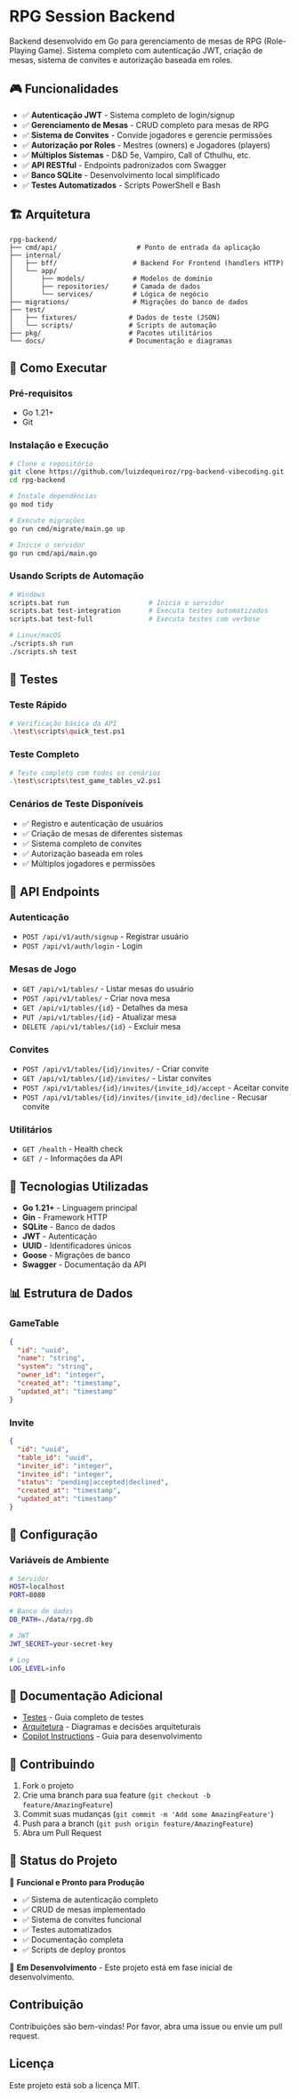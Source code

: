 # RPG Session Backend

Backend desenvolvido em Go para gerenciamento de mesas de RPG (Role-Playing Game). Sistema completo com autenticação JWT, criação de mesas, sistema de convites e autorização baseada em roles.

## 🎮 Funcionalidades

- ✅ **Autenticação JWT** - Sistema completo de login/signup
- ✅ **Gerenciamento de Mesas** - CRUD completo para mesas de RPG
- ✅ **Sistema de Convites** - Convide jogadores e gerencie permissões
- ✅ **Autorização por Roles** - Mestres (owners) e Jogadores (players)
- ✅ **Múltiplos Sistemas** - D&D 5e, Vampiro, Call of Cthulhu, etc.
- ✅ **API RESTful** - Endpoints padronizados com Swagger
- ✅ **Banco SQLite** - Desenvolvimento local simplificado
- ✅ **Testes Automatizados** - Scripts PowerShell e Bash

## 🏗️ Arquitetura

```
rpg-backend/
├── cmd/api/                    # Ponto de entrada da aplicação
├── internal/
│   ├── bff/                   # Backend For Frontend (handlers HTTP)
│   └── app/
│       ├── models/            # Modelos de domínio
│       ├── repositories/      # Camada de dados
│       └── services/          # Lógica de negócio
├── migrations/                # Migrações do banco de dados
├── test/
│   ├── fixtures/             # Dados de teste (JSON)
│   └── scripts/              # Scripts de automação
├── pkg/                      # Pacotes utilitários
└── docs/                     # Documentação e diagramas
```

## 🚀 Como Executar

### Pré-requisitos
- Go 1.21+
- Git

### Instalação e Execução

```bash
# Clone o repositório
git clone https://github.com/luizdequeiroz/rpg-backend-vibecoding.git
cd rpg-backend

# Instale dependências
go mod tidy

# Execute migrações
go run cmd/migrate/main.go up

# Inicie o servidor
go run cmd/api/main.go
```

### Usando Scripts de Automação

```bash
# Windows
scripts.bat run                    # Inicia o servidor
scripts.bat test-integration       # Executa testes automatizados
scripts.bat test-full              # Executa testes com verbose

# Linux/macOS
./scripts.sh run
./scripts.sh test
```

## 🧪 Testes

### Teste Rápido
```bash
# Verificação básica da API
.\test\scripts\quick_test.ps1
```

### Teste Completo
```bash
# Teste completo com todos os cenários
.\test\scripts\test_game_tables_v2.ps1
```

### Cenários de Teste Disponíveis
- ✅ Registro e autenticação de usuários
- ✅ Criação de mesas de diferentes sistemas
- ✅ Sistema completo de convites
- ✅ Autorização baseada em roles
- ✅ Múltiplos jogadores e permissões

## 📡 API Endpoints

### Autenticação
- `POST /api/v1/auth/signup` - Registrar usuário
- `POST /api/v1/auth/login` - Login

### Mesas de Jogo
- `GET /api/v1/tables/` - Listar mesas do usuário
- `POST /api/v1/tables/` - Criar nova mesa
- `GET /api/v1/tables/{id}` - Detalhes da mesa
- `PUT /api/v1/tables/{id}` - Atualizar mesa
- `DELETE /api/v1/tables/{id}` - Excluir mesa

### Convites
- `POST /api/v1/tables/{id}/invites/` - Criar convite
- `GET /api/v1/tables/{id}/invites/` - Listar convites
- `POST /api/v1/tables/{id}/invites/{invite_id}/accept` - Aceitar convite
- `POST /api/v1/tables/{id}/invites/{invite_id}/decline` - Recusar convite

### Utilitários
- `GET /health` - Health check
- `GET /` - Informações da API

## 🎯 Tecnologias Utilizadas

- **Go 1.21+** - Linguagem principal
- **Gin** - Framework HTTP
- **SQLite** - Banco de dados
- **JWT** - Autenticação
- **UUID** - Identificadores únicos
- **Goose** - Migrações de banco
- **Swagger** - Documentação da API

## 📊 Estrutura de Dados

### GameTable
```json
{
  "id": "uuid",
  "name": "string",
  "system": "string",
  "owner_id": "integer",
  "created_at": "timestamp",
  "updated_at": "timestamp"
}
```

### Invite
```json
{
  "id": "uuid",
  "table_id": "uuid",
  "inviter_id": "integer", 
  "invitee_id": "integer",
  "status": "pending|accepted|declined",
  "created_at": "timestamp",
  "updated_at": "timestamp"
}
```

## 🔧 Configuração

### Variáveis de Ambiente
```bash
# Servidor
HOST=localhost
PORT=8080

# Banco de dados
DB_PATH=./data/rpg.db

# JWT
JWT_SECRET=your-secret-key

# Log
LOG_LEVEL=info
```

## 📖 Documentação Adicional

- [Testes](./test/README.md) - Guia completo de testes
- [Arquitetura](./docs/architecture.md) - Diagramas e decisões arquiteturais
- [Copilot Instructions](./docs/copilot-instructions.md) - Guia para desenvolvimento

## 🤝 Contribuindo

1. Fork o projeto
2. Crie uma branch para sua feature (`git checkout -b feature/AmazingFeature`)
3. Commit suas mudanças (`git commit -m 'Add some AmazingFeature'`)
4. Push para a branch (`git push origin feature/AmazingFeature`)
5. Abra um Pull Request

## 📝 Status do Projeto

🎯 **Funcional e Pronto para Produção**

- ✅ Sistema de autenticação completo
- ✅ CRUD de mesas implementado
- ✅ Sistema de convites funcional
- ✅ Testes automatizados
- ✅ Documentação completa
- ✅ Scripts de deploy prontos

🚧 **Em Desenvolvimento** - Este projeto está em fase inicial de desenvolvimento.

## Contribuição

Contribuições são bem-vindas! Por favor, abra uma issue ou envie um pull request.

## Licença

Este projeto está sob a licença MIT.
